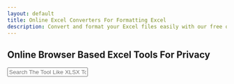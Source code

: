 ```yaml
---
layout: default
title: Online Excel Converters For Formatting Excel
description: Convert and format your Excel files easily with our free online Excel converters. Fast, secure, and browser-based tools for Excel.
---
```


<section style="width: 100%;">
    <h1>Online Browser Based Excel Tools For Privacy</h1>
<div class="search-container">
   <i class="fas fa-search search-icon"></i>
   <input type="text" class="search-bar" id="searchInput" placeholder="Search The Tool Like XLSX To XLS ....">
</div>


<div class="container">
<div class="tool-grid" id="toolsGrid">
</div>
</div>

<script src="/assets/js/excel-tools.js"></script>